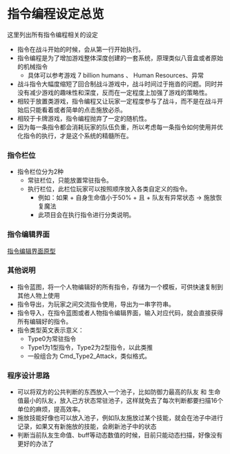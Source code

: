 # 指令编程设定总览
这里列出所有指令编程相关的设定

- 指令在战斗开始的时候，会从第一行开始执行。
- 指令编程是为了增加游戏整体深度创建的一套系统，原理类似八音盒或者原始的机械指令
    - 具体可以参考游戏 7 billion humans 、 Human Resources、异常
- 战斗指令大幅度缩短了回合制战斗游戏中，战斗时间过于拖沓的问题。同时并没有减少游戏的趣味性和深度，反而在一定程度上加强了游戏的策略性。
- 相较于放置类游戏，指令编程又让玩家一定程度参与了战斗，而不是在战斗开始后只能看着或者简单的点击施放必杀。
- 相较于卡牌游戏，指令编程抛弃了一定的随机性。
- 因为每一条指令都会消耗玩家的队伍负重，所以考虑每一条指令如何使用并优化指令的执行，才是这个系统的精髓所在。

### 指令栏位
- 指令栏位分为2种
    - 常驻栏位，只能放置常驻指令。
    - 执行栏位，此栏位玩家可以按照顺序放入各类自定义的指令。
        - 例如：如果 + 自身生命值小于50% + 且 + 队友有异常状态 -> 施放恢复魔法
        - 此项目会在执行指令进行分类说明。

### 指令编辑界面
[指令编辑界面原型](https://modao.cc/app/2d8747b6f528cba93779cb95ef8810661cc00433?simulator_type=device&sticky)

### 其他说明
- 指令蓝图，将一个人物编辑好的所有指令，存储为一个模板，可供快速复制到其他人物上使用
- 指令导出，为玩家之间交流指令使用，导出为一串字符串。
- 指令导入，在指令蓝图或者人物指令编辑界面，输入对应代码，就会直接获得所有编辑好的指令。
- 指令类型英文表示意义：
    - Type0为常驻指令
    - Type1为1型指令，Type2为2型指令，以此类推
    - 一般组合为 Cmd_Type2_Attack，类似格式。

### 程序设计思路
- 可以将双方的公共判断的东西放入一个池子，比如防御力最高的队友 和 生命值最小的队友，放入己方状态常驻池子，这样就免去了每次判断都要扫描16个单位的麻烦，提高效率。
- 施放技能好像也可以放入池子，例如队友施放过某个技能，就会在池子中进行记录，如果又有新施放的技能，会刷新池子中的状态
- 判断当前队友生命值、buff等动态数值的时候，目前只能动态扫描，好像没有更好的办法了